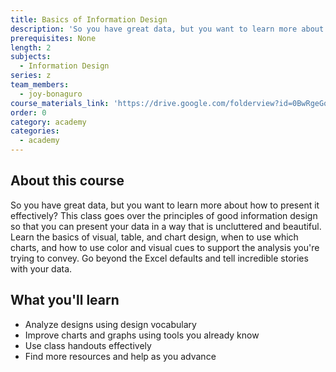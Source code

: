 ```yaml
---
title: Basics of Information Design
description: 'So you have great data, but you want to learn more about how to present it effectively? This class goes over the principles of good information design so that you can present your data in a way that is uncluttered and beautiful.'
prerequisites: None
length: 2
subjects:
  - Information Design
series: z
team_members:
  - joy-bonaguro
course_materials_link: 'https://drive.google.com/folderview?id=0BwRgeGq-b8f9N0Q1dHphWTNuSlU&usp=sharing'
order: 0
category: academy
categories:
  - academy
---
```



## About this course

So you have great data, but you want to learn more about how to present it effectively? This class goes over the principles of good information design so that you can present your data in a way that is uncluttered and beautiful. Learn the basics of visual, table, and chart design, when to use which charts, and how to use color and visual cues to support the analysis you're trying to convey. Go beyond the Excel defaults and tell incredible stories with your data.

## What you'll learn

* Analyze designs using design vocabulary
* Improve charts and graphs using tools you already know
* Use class handouts effectively
* Find more resources and help as you advance